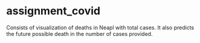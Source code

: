 # assignment_covid
Consists of visualization of deaths in Neapl with total cases. It also predicts the future possible death in the number of cases provided.
